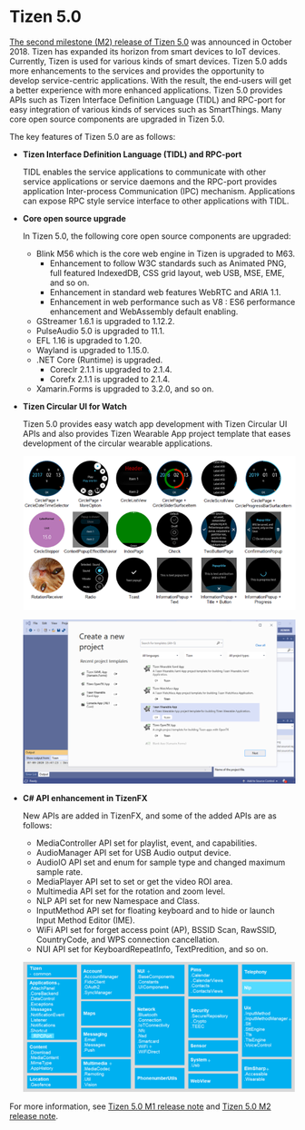 # Tizen 5.0

[The second milestone (M2) release of Tizen 5.0](../../release-notes/tizen-5-0-m2.md) was announced in October 2018. Tizen has expanded its horizon from smart devices to IoT devices. Currently, Tizen is used for various kinds of smart devices.
Tizen 5.0 adds more enhancements to the services and provides the opportunity to develop service-centric applications. With the result, the end-users will get a better experience with more enhanced applications. Tizen 5.0 provides APIs such as Tizen Interface Definition Language (TIDL) and RPC-port for easy integration of various kinds of services such as SmartThings. Many core open source components are upgraded in Tizen 5.0.

The key features of Tizen 5.0 are as follows:

- **Tizen Interface Definition Language (TIDL) and RPC-port**

    TIDL enables the service applications to communicate with other service applications or service daemons and the RPC-port provides application Inter-process Communication (IPC) mechanism.
Applications can expose RPC style service interface to other applications with TIDL.

- **Core open source upgrade**

    In Tizen 5.0, the following core open source components are upgraded:

    - Blink M56 which is the core web engine in Tizen is upgraded to M63.
        - Enhancement to follow W3C standards such as Animated PNG, full featured IndexedDB, CSS grid layout, web USB, MSE, EME, and so on.
        - Enhancement in standard web features WebRTC and ARIA 1.1.
        - Enhancement in web performance such as V8 : ES6 performance enhancement and WebAssembly default enabling.
    - GStreamer 1.6.1 is upgraded to 1.12.2.
    - PulseAudio 5.0 is upgraded to 11.1.
    - EFL 1.16 is upgraded to 1.20.
    - Wayland is upgraded to 1.15.0.
    - .NET Core (Runtime) is upgraded.
        - Coreclr 2.1.1 is upgraded to 2.1.4.
        - Corefx 2.1.1 is upgraded to 2.1.4.
  - Xamarin.Forms is upgraded to 3.2.0, and so on.

- **Tizen Circular UI for Watch**

    Tizen 5.0 provides easy watch app development with Tizen Circular UI APIs and also provides Tizen Wearable App project template that eases development of the circular wearable applications.

    ![img](media/5.0_introduction_TizenCircularUIforWatch.png)

    ![img](media/5.0_introduction_TizenCircularUIforWatch_template.png)

- **C# API enhancement in TizenFX**

    New APIs are added in TizenFX, and some of the added APIs are as follows:
    - MediaController API set for playlist, event, and capabilities.
    - AudioManager API set for USB Audio output device.
    - AudioIO API set and enum for sample type and changed maximum sample rate.
    - MediaPlayer API set to set or get the video ROI area.
    - Multimedia API set for the rotation and zoom level.
    - NLP API set for new Namespace and Class.
    - InputMethod API set for floating keyboard and to hide or launch Input Method Editor (IME).
    - WiFi API set for forget access point (AP), BSSID Scan, RawSSID, CountryCode, and WPS connection cancellation.
    - NUI API set for KeyboardRepeatInfo, TextPredition, and so on.

    ![img](media/5.0_introduction_TizenFXAPI_v5.png)

For more information, see [Tizen 5.0 M1 release note](../../release-notes/tizen-5-0-m1.md) and [Tizen 5.0 M2 release note](../../release-notes/tizen-5-0-m2.md).
